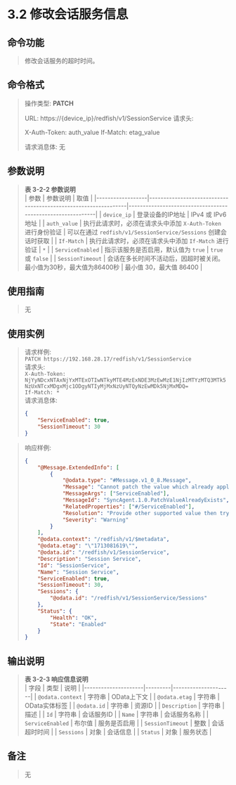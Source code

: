 # 3.2 修改会话服务信息

## 命令功能

> 修改会话服务的超时时间。

## 命令格式

> 操作类型: **PATCH**  
> 
> URL: https://{device_ip}/redfish/v1/SessionService
> 请求头:
>  
> X-Auth-Token: auth_value 
> If-Match: etag_value
>
> 请求消息体: 无

## 参数说明

> **表 3-2-2 参数说明**  
> | 参数             | 参数说明                                                       | 取值                                            |
> |------------------|----------------------------------------------------------------|------------------------------------------------------------|
> | `device_ip`      | 登录设备的IP地址                                              | IPv4 或 IPv6 地址                                           |
> | `auth_value`     | 执行此请求时，必须在请求头中添加 `X-Auth-Token` 进行身份验证   | 可以在通过 `redfish/v1/SessionService/Sessions` 创建会话时获取 |
> | `If-Match`       | 执行此请求时，必须在请求头中添加 `If-Match` 进行验证         | `*`                                                         |
> | `ServiceEnabled` | 指示该服务是否启用，默认值为 `true`                             | `true` 或 `false`                                           |
> | `SessionTimeout` | 会话在多长时间不活动后，因超时被关闭。最小值为30秒，最大值为86400秒 | 最小值 30，最大值 86400                                    |

## 使用指南

> 无

## 使用实例

> 请求样例:  
> `PATCH https://192.168.28.17/redfish/v1/SessionService`  
> 请求头:  
> `X-Auth-Token: NjYyNDcxNTAxNjYxMTExOTIwNTkyMTE4MzExNDE3MzEwMzE1NjIzMTYzMTQ3MTk5NzUxNTcxMDgxMjc1ODgyNTIyMjMxNzUyNTQyNzEwMDk5NjMxMDQ=`  
> `If-Match: *`  
> 请求消息体:
> ```json
> {
>     "ServiceEnabled": true,
>     "SessionTimeout": 30
> }
> ```

> 响应样例:
> ```json
> {
>     "@Message.ExtendedInfo": [
>         {
>             "@odata.type": "#Message.v1_0_8.Message",
>             "Message": "Cannot patch the value which already applied",
>             "MessageArgs": ["ServiceEnabled"],
>             "MessageId": "SyncAgent.1.0.PatchValueAlreadyExists",
>             "RelatedProperties": ["#/ServiceEnabled"],
>             "Resolution": "Provide other supported value then try patch again",
>             "Severity": "Warning"
>         }
>     ],
>     "@odata.context": "/redfish/v1/$metadata",
>     "@odata.etag": "\"1713081619\"",
>     "@odata.id": "/redfish/v1/SessionService",
>     "Description": "Session Service",
>     "Id": "SessionService",
>     "Name": "Session Service",
>     "ServiceEnabled": true,
>     "SessionTimeout": 30,
>     "Sessions": {
>         "@odata.id": "/redfish/v1/SessionService/Sessions"
>     },
>     "Status": {
>         "Health": "OK",
>         "State": "Enabled"
>     }
> }
> ```

## 输出说明

> **表 3-2-3 响应信息说明**  
> | 字段                | 类型    | 说明                |
> |---------------------|---------|---------------------|
> | `@odata.context`     | 字符串  | OData上下文         |
> | `@odata.etag`        | 字符串  | OData实体标签       |
> | `@odata.id`          | 字符串  | 资源ID              |
> | `Description`        | 字符串  | 描述                |
> | `Id`                 | 字符串  | 会话服务ID          |
> | `Name`               | 字符串  | 会话服务名称        |
> | `ServiceEnabled`     | 布尔值  | 服务是否启用        |
> | `SessionTimeout`     | 整数    | 会话超时时间        |
> | `Sessions`           | 对象    | 会话信息            |
> | `Status`             | 对象    | 服务状态            |

## 备注

> 无
